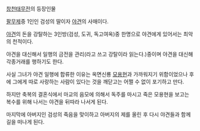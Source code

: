 [창천태무전](%EC%B0%BD%EC%B2%9C%ED%83%9C%EB%AC%B4%EC%A0%84.md)의 등장인물

[팔무제](%ED%8C%94%EB%AC%B4%EC%A0%9C.md)중 1인인 검성의 딸이자
[야견](%EC%95%BC%EA%B2%AC.md)의 사매이다.

[야견](%EC%95%BC%EA%B2%AC.md)의 돈을 강탈하는 3인방(검성, 도귀, 독고여옥)중 한명으로 야견에게 있어서는 최악의
천적이다.

야견을 대신해서 일행의 금전을 관리(라고 쓰고 강탈이라 읽는다.)중이며 야견을 대신해 각종거래를 행하기도 한다.  

사실 그녀가 야견 일행에 합류한 이유는 옥면신룡 [모용현](%EB%AA%A8%EC%9A%A9%ED%98%84.md)과 가까워지기
위함이었으나 후에 그에게 따로 사랑하는 사람이 있다는 것을 깨닫고는 어쩔 수 없이 포기하고 만다.

하지만 축복의 결혼식에서 마교의 음모에 의해서 독주를 마시고 죽은 모용현을 보고는 복수를 위해 나서는 야견을 뒤따라 나서게 된다.  

마지막에 아버지인 검성의 죽음을 맞이하고 아버지의 제를 올린 후 다시 야견들과 함께 길을 떠나게 된다.  

